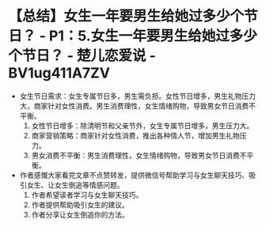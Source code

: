 # 【总结】女生一年要男生给她过多少个节日？ - P1：5.女生一年要男生给她过多少个节日？ - 楚儿恋爱说 - BV1ug411A7ZV

-   女生节日需求：女生专属节日多，男生需负担。女性节日增多，男生礼物压力大，商家针对女性消费。男生消费理性，女生情绪购物，导致男女节日消费不平衡。
    1.  女性节日增多：除清明节和父亲节外，女生专属节日增多，男生压力大。
    2.  商家营销策略：商家针对女性消费，推出各种情人节，增加男生礼物压力。
    3.  男女消费不平衡：男生消费理性，女生情绪购物，导致男女节日消费不平衡。
-   作者感慨大家看完文章不点赞转发，提供微信号帮助学习与女生聊天技巧、吸引女生、让女生倒追等情感问题。
    1.  作者希望读者学习与女生聊天技巧。
    2.  作者提供帮助吸引女生的建议。
    3.  作者分享让女生倒追你的方法。